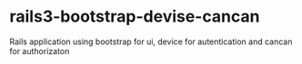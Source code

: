 rails3-bootstrap-devise-cancan
==============================

Rails application using bootstrap for ui, device for autentication and cancan for authorizaton

